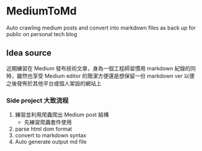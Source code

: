 # MediumToMd
Auto crawling medium posts and convert into markdown files as back up for public on personal tech blog

## Idea source

近期練習在 Medium 發布技術文章，身為一個工程師習慣用 markdown 紀錄的同時，雖然也享受 Medium editor 的簡潔方便還是想保留一份 markdown ver 以便之後發佈於其他平台或個人架設的網站上

### Side project 大致流程

1. 練習並利用爬蟲爬出 Medium post 結構
   - 先練習爬蟲套件使用
2. parse html dom format
3. convert to markdown syntax
4. Auto generate output md file
